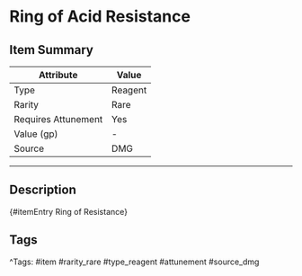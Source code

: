 # Ring of Acid Resistance

## Item Summary

| Attribute            | Value                        |
|----------------------|------------------------------|
| Type                 | Reagent |
| Rarity               | Rare             |
| Requires Attunement  | Yes                |
| Value (gp)           | -    |
| Source               | DMG |

---

## Description

{#itemEntry Ring of Resistance}

## Tags

^Tags: #item #rarity_rare #type_reagent #attunement #source_dmg